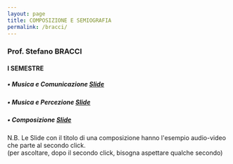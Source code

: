 ```yaml
---
layout: page
title: COMPOSIZIONE E SEMIOGRAFIA
permalink: /bracci/
---
```


### Prof. Stefano BRACCI
#### I SEMESTRE



##### • Musica e Comunicazione <a href="https://mastercontemporanea.github.io/musicacomunicazione/assets/player/KeynoteDHTMLPlayer.html#0" target="_blank"> Slide</a>  



##### • Musica e Percezione <a href="https://mastercontemporanea.github.io/musicapercezione/assets/player/KeynoteDHTMLPlayer.html#0" target="_blank"> Slide</a>  




##### • Composizione <a href="https://mastercontemporanea.github.io/composizione01/assets/player/KeynoteDHTMLPlayer.html#0" target="_blank"> Slide</a>  




N.B. Le Slide con il titolo di una composizione hanno l'esempio audio-video che parte al secondo click.   
(per ascoltare, dopo il secondo click, bisogna aspettare qualche secondo)
